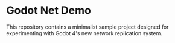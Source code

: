 # Godot Net Demo

This repository contains a minimalist sample project designed for experimenting with Godot 4's new network replication system.
